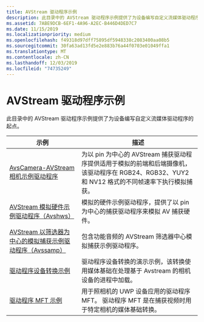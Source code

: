```yaml
---
title: AVStream 驱动程序示例
description: 此目录中的 AVStream 驱动程序示例提供了为设备编写自定义流媒体驱动程序的起点。
ms.assetid: 7ABE9DCB-6EF1-4A96-A2EC-B446D4DED7C7
ms.date: 11/15/2019
ms.localizationpriority: medium
ms.openlocfilehash: f49318d97dff75895df5948338c2083400aa08b5
ms.sourcegitcommit: 30fa63ad13fd5e2e883b76a44f0703e01049ffa1
ms.translationtype: MT
ms.contentlocale: zh-CN
ms.lasthandoff: 12/03/2019
ms.locfileid: "74735249"
---
```

# <a name="avstream-driver-samples"></a>AVStream 驱动程序示例

此目录中的 AVStream 驱动程序示例提供了为设备编写自定义流媒体驱动程序的起点。

| 示例 | 描述 |
| --- | --- |
| [AvsCamera-AVStream 相机示例驱动程序](https://docs.microsoft.com/samples/microsoft/windows-driver-samples/avscamera) | 为以 pin 为中心的 AVStream 捕获驱动程序提供适用于模拟的前端和后端摄像机，该驱动程序在 RGB24、RGB32、YUY2 和 NV12 格式的不同帧速率下执行模拟捕获。 |
| [AVStream 模拟硬件示例驱动程序（Avshws）](https://docs.microsoft.com/samples/microsoft/windows-driver-samples/avstream-simulated-hardware-sample-driver-avshws) | 模拟的硬件示例驱动程序，提供了以 pin 为中心的捕获驱动程序来模拟 AV 捕获硬件。 |
| [AVStream 以筛选器为中心的模拟捕获示例驱动程序（Avssamp）](https://docs.microsoft.com/samples/microsoft/windows-driver-samples/avstream-filter-centric-simulated-capture-sample-driver-avssamp/) | 包含功能音频的 AVStream 筛选器中心模拟捕获示例驱动程序。 |
| [驱动程序设备转换示例](https://docs.microsoft.com/samples/microsoft/windows-driver-samples/driver-device-transform-sample) | 驱动程序设备转换的演示示例，该转换使用媒体基础在处理基于 Avstream 的相机设备的进程中加载。 |
| [驱动程序 MFT 示例](https://docs.microsoft.com/samples/microsoft/windows-driver-samples/driver-mft-sample) | 用于照相机的 UWP 设备应用的驱动程序 MFT。 驱动程序 MFT 是在捕获视频时用于特定相机的媒体基础转换。 |
